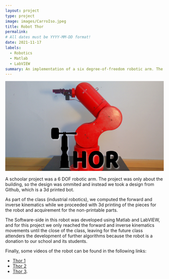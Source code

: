 ```yaml
---
layout: project
type: project
image: images/CarroIso.jpeg
title: Robot Thor
permalink: 
# All dates must be YYYY-MM-DD format!
date: 2021-11-17
labels:
  - Robotics
  - Matlab
  - LabVIEW
summary: An implementation of a six degree-of-freedom robotic arm. The project is based on the <a href="https://github.com/AngelLM/Thor"><i class="large github icon"></i>robot Thor</a>.
---
```


<img class="ui medium right floated rounded image" src="https://github.com/AngelLM/Thor/blob/developer/doc/main.jpg">

A schoolar project was a 6 DOF robotic arm. The project was only about the building, so the design was ommited and instead we took a design from Github, which is a 3d printed bot.

As part of the class (industrial robotics), we computed the forward and inverse kinematics while we proceeded with 3d printing of the pieces for the robot and acquirement for the non-printable parts.

The Software-side in this robot was developed using Matlab and LabVIEW, and for this project we only reached the forward and inverse kinematics movements until the close of the class, leaving for the future class attenders the development of further algorithms because the robot is a donation to our school and its students.

Finally, some videos of the robot can be found in the following links:
- <a href="https://youtu.be/7YXDZKsQddE"><i class="large github icon"></i>Thor 1</a>
- <a href="https://youtu.be/mhT7l8s1tAY"><i class="large github icon"></i>Thor 2</a>
- <a href="https://youtu.be/udCfWYFl2Cs"><i class="large github icon"></i>Thor 3</a>.
